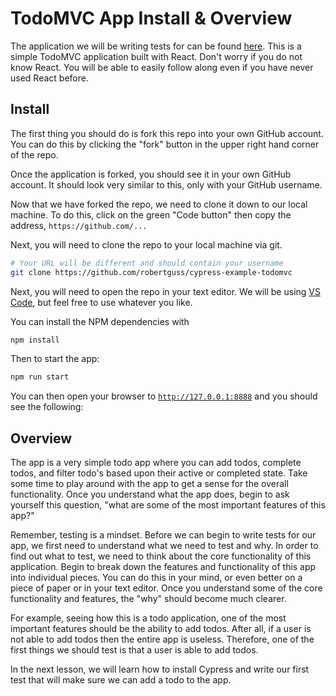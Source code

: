 # TodoMVC App Install & Overview

The application we will be writing tests for can be found [here](https://github.com/cypress-io/cypress-example-todomvc). This is a simple TodoMVC application built with React. Don't worry if you do not know React. You will be able to easily follow along even if you have never used React before.

## Install

The first thing you should do is fork this repo into your own GitHub account. You can do this by clicking the "fork" button in the upper right hand corner of the repo.

<DocsImage
src="/img/guides/real-world-testing/testing-your-first-app/todomvc-app-install-and-overview/Screen_Shot_2021-06-24_at_10.46.38_AM.png"
alt="cypress example todomvc repo fork button"></DocsImage>

Once the application is forked, you should see it in your own GitHub account. It should look very similar to this, only with your GitHub username.

<DocsImage
src="/img/guides/real-world-testing/testing-your-first-app/todomvc-app-install-and-overview/Screen_Shot_2021-06-24_at_10.54.13_AM.png"
alt="cypress example todomvc forked repo"></DocsImage>

Now that we have forked the repo, we need to clone it down to our local machine. To do this, click on the green "Code button" then copy the address, `https://github.com/...`

<DocsImage
src="/img/guides/real-world-testing/testing-your-first-app/todomvc-app-install-and-overview/Screen_Shot_2021-06-24_at_10.55.46_AM.png"
alt="clone repo screen"></DocsImage>

Next, you will need to clone the repo to your local machine via git.

```bash
# Your URL will be different and should contain your username
git clone https://github.com/robertguss/cypress-example-todomvc
```

Next, you will need to open the repo in your text editor. We will be using [VS Code](https://code.visualstudio.com/), but feel free to use whatever you like.

You can install the NPM dependencies with

```bash
npm install
```

Then to start the app:

```bash
npm run start
```

You can then open your browser to [`http://127.0.0.1:8888`](http://127.0.0.1:8888/) and you should see the following:

<DocsImage
src="/img/guides/real-world-testing/testing-your-first-app/todomvc-app-install-and-overview/Screen_Shot_2021-06-24_at_1.08.11_PM.png"
alt="todo mvc app"></DocsImage>

## Overview

<DocsImage
src="/img/guides/real-world-testing/testing-your-first-app/todomvc-app-install-and-overview/Screen_Shot_2021-06-24_at_1.14.12_PM.png"
alt="todo mvc app with three todos"></DocsImage>

The app is a very simple todo app where you can add todos, complete todos, and filter todo's based upon their active or completed state. Take some time to play around with the app to get a sense for the overall functionality. Once you understand what the app does, begin to ask yourself this question, "what are some of the most important features of this app?"

Remember, testing is a mindset. Before we can begin to write tests for our app, we first need to understand what we need to test and why. In order to find out what to test, we need to think about the core functionality of this application. Begin to break down the features and functionality of this app into individual pieces. You can do this in your mind, or even better on a piece of paper or in your text editor. Once you understand some of the core functionality and features, the "why" should become much clearer.

For example, seeing how this is a todo application, one of the most important features should be the ability to add todos. After all, if a user is not able to add todos then the entire app is useless. Therefore, one of the first things we should test is that a user is able to add todos.

In the next lesson, we will learn how to install Cypress and write our first test that will make sure we can add a todo to the app.
